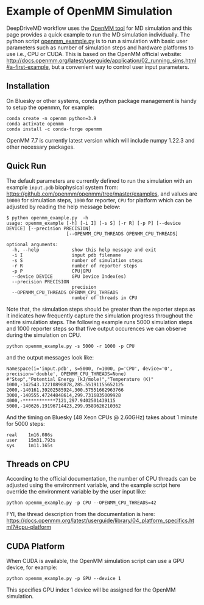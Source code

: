 # Example of OpenMM Simulation

DeepDriveMD workflow uses the [OpenMM tool](https://openmm.org/) for MD simulation and this page provides a quick example to run the MD simulation individually. The python script [openmm_example.py](openmm_example.py) is to run a simulation with basic user parameters such as number of simulation steps and hardware platforms to use i.e., CPU or CUDA. This is based on the OpenMM official website: http://docs.openmm.org/latest/userguide/application/02_running_sims.html#a-first-example, but a convenient way to control user input parameters.


## Installation

On Bluesky or other systems, conda python package management is handy to setup the openmm, for example:

```
conda create -n openmm python=3.9
conda activate openmm
conda install -c conda-forge openmm
```
OpenMM 7.7 is currently latest version which will include numpy 1.22.3 and other necessary packages.

## Quick Run

The default parameters are currently defined to run the simulation with an example `input.pdb` biophysical system from: https://github.com/openmm/openmm/tree/master/examples, and values are `10000` for simulation steps, `1000` for reporter, `CPU` for platform which can be adjusted by reading the help message below:

```
$ python openmm_example.py  -h
usage: openmm_example [-h] [-i I] [-s S] [-r R] [-p P] [--device DEVICE] [--precision PRECISION]
                      [--OPENMM_CPU_THREADS OPENMM_CPU_THREADS]

optional arguments:
  -h, --help            show this help message and exit
  -i I                  input pdb filename
  -s S                  number of simulation steps
  -r R                  number of reporter steps
  -p P                  CPU|GPU
  --device DEVICE       GPU Device Index(es)
  --precision PRECISION
                        precision
  --OPENMM_CPU_THREADS OPENMM_CPU_THREADS
                        number of threads in CPU
```

Note that, the simulation steps should be greater than the reporter steps as it indicates how frequently capture the simulation progress throughout the entire simulation steps. The following example runs 5000 simulation steps and 1000 reporter steps so that five output occurences we can observe during the simulation on CPU.

```
python openmm_example.py -s 5000 -r 1000 -p CPU
```

and the output messages look like:
```
Namespace(i='input.pdb', s=5000, r=1000, p='CPU', device='0', precision='double', OPENMM_CPU_THREADS=None)
#"Step","Potential Energy (kJ/mole)","Temperature (K)"
1000,-142543.12210898878,285.55191155652125
2000,-140161.39202585924,300.57551662963766
3000,-140555.47244848614,299.7316835009928
4000,-************7121,297.9402501439115
5000,-140626.19196714423,299.9589626210362
```

And the timing on Bluesky (48 Xeon CPUs @ 2.60GHz) takes about 1 minute for 5000 steps:
```
real    1m16.086s
user    15m31.793s
sys     1m11.165s
```

## Threads on CPU

According to the official documentation, the number of CPU threads can be adjusted using the environment variable, and the example script here override the environment variable by the user input like:

```
python openmm_example.py -p CPU --OPENMM_CPU_THREADS=42
```

FYI, the thread description from the documentation is here: https://docs.openmm.org/latest/userguide/library/04_platform_specifics.html?#cpu-platform

## CUDA Platform

When CUDA is available, the OpenMM simulation script can use a GPU device, for example:

```
python openmm_example.py -p GPU --device 1
```

This specifies GPU index 1 device will be assigned for the OpenMM simulation.
